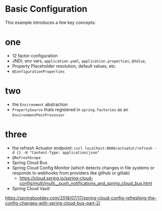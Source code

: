 # Basic Configuration 

This example introduces a few key concepts:

# one
 * 12 factor configuration 
 * JNDI, env vars, `application.yaml`, `application.properties`, `@Value`, 
 * Property Placeholder resolution, default values, etc. 
 * `@ConfigurationProperties`

# two
 * the `Environment` abstraction 
 * `PropertySource` thats registered in `spring.factories` as an `EnvironmentPostProcessor` 


# three
 * the refresh Actuator endpoint: `curl localhost:8080/actuator/refresh -d {} -H "Content-Type: application/json" `
 * `@RefreshScope`
 * Spring Cloud Bus 
 * Spring Cloud Config Monitor (which detects changes in file systems or responds to webhooks from providers like github or gitlab)
    * https://cloud.spring.io/spring-cloud-config/multi/multi__push_notifications_and_spring_cloud_bus.html
 * Spring Cloud Vault  


https://springbootdev.com/2018/07/17/spring-cloud-config-refreshing-the-config-changes-with-spring-cloud-bus-part-2/
